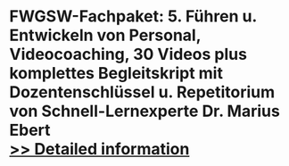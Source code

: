 # FWGSW-Fachpaket: 5. Führen u. Entwickeln von Personal, Videocoaching, 30 Videos plus komplettes Begleitskript mit Dozentenschlüssel u. Repetitorium von Schnell-Lernexperte Dr. Marius Ebert<br />[>> Detailed information](https://secure.shareit.com/shareit/product.html?productid=300616810&affiliateid=200057808)